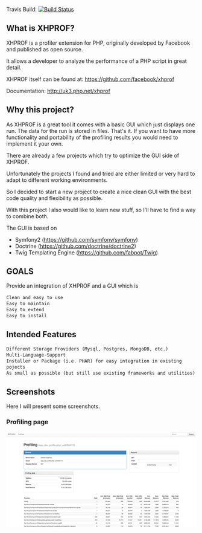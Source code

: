 Travis Build: [![Build Status](https://travis-ci.org/derschatta/xhprofui.svg?branch=master)](https://travis-ci.org/derschatta/xhprofui)

## What is XHPROF?

XHPROF is a profiler extension for PHP, originally developed by Facebook and published as open source.

It allows a developer to analyze the performance of a PHP script in great detail.

XHPROF itself can be found at: https://github.com/facebook/xhprof

Documentation: http://uk3.php.net/xhprof

## Why this project?

As XHPROF is a great tool it comes with a basic GUI which just displays one run. The data for the run is stored in files. That's it. If you want to have more functionality and portability of the profiling results you would need to implement it your own.

There are already a few projects which try to optimize the GUI side of XHPROF.

Unfortunately the projects I found and tried are either limited or very hard to adapt to different working environments.

So I decided to start a new project to create a nice clean GUI with the best code quality and flexibility as possible.

With this project I also would like to learn new stuff, so I'll have to find a way to combine both.

The GUI is based on 

 * Symfony2 (https://github.com/symfony/symfony)
 * Doctrine (https://github.com/doctrine/doctrine2)
 * Twig Templating Engine (https://github.com/fabpot/Twig)

## GOALS

Provide an integration of XHPROF and a GUI which is

    Clean and easy to use
    Easy to maintain
    Easy to extend
    Easy to install

## Intended Features

    Different Storage Providers (Mysql, Postgres, MongoDB, etc.)
    Multi-Language-Support
    Installer or Package (i.e. PHAR) for easy integration in existing pojects
    As small as possible (but still use existing frameworks and utilities)

## Screenshots

Here I will present some screenshots.

### Profiling page

![](screenshots/profiling-view-wip.png)
